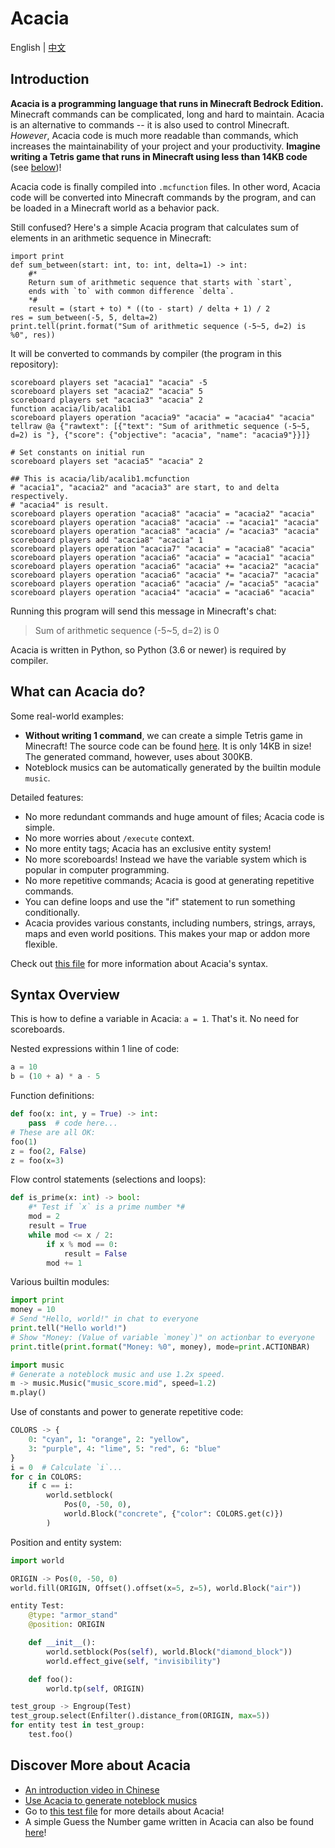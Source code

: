 # Acacia
English | [中文](README_cn.md)

## Introduction
**Acacia is a programming language that runs in Minecraft Bedrock Edition.**
Minecraft commands can be complicated, long and hard to maintain.
Acacia is an alternative to commands -- it is also used to control Minecraft.
*However*, Acacia code is much more readable than commands, which increases the maintainability of your project and your productivity.
**Imagine writing a Tetris game that runs in Minecraft using less than 14KB code** (see [below](#what-can-acacia-do))!

Acacia code is finally compiled into `.mcfunction` files.
In other word, Acacia code will be converted into Minecraft commands by the program, and can be loaded in a Minecraft world as a behavior pack.

Still confused? Here's a simple Acacia program that calculates sum of elements in an arithmetic sequence in Minecraft:
```
import print
def sum_between(start: int, to: int, delta=1) -> int:
    #*
    Return sum of arithmetic sequence that starts with `start`,
    ends with `to` with common difference `delta`.
    *#
    result = (start + to) * ((to - start) / delta + 1) / 2
res = sum_between(-5, 5, delta=2)
print.tell(print.format("Sum of arithmetic sequence (-5~5, d=2) is %0", res))
```
It will be converted to commands by compiler (the program in this repository):
```mcfunction
scoreboard players set "acacia1" "acacia" -5
scoreboard players set "acacia2" "acacia" 5
scoreboard players set "acacia3" "acacia" 2
function acacia/lib/acalib1
scoreboard players operation "acacia9" "acacia" = "acacia4" "acacia"
tellraw @a {"rawtext": [{"text": "Sum of arithmetic sequence (-5~5, d=2) is "}, {"score": {"objective": "acacia", "name": "acacia9"}}]}
```
```mcfunction
# Set constants on initial run
scoreboard players set "acacia5" "acacia" 2
```
```mcfunction
## This is acacia/lib/acalib1.mcfunction
# "acacia1", "acacia2" and "acacia3" are start, to and delta respectively.
# "acacia4" is result.
scoreboard players operation "acacia8" "acacia" = "acacia2" "acacia"
scoreboard players operation "acacia8" "acacia" -= "acacia1" "acacia"
scoreboard players operation "acacia8" "acacia" /= "acacia3" "acacia"
scoreboard players add "acacia8" "acacia" 1
scoreboard players operation "acacia7" "acacia" = "acacia8" "acacia"
scoreboard players operation "acacia6" "acacia" = "acacia1" "acacia"
scoreboard players operation "acacia6" "acacia" += "acacia2" "acacia"
scoreboard players operation "acacia6" "acacia" *= "acacia7" "acacia"
scoreboard players operation "acacia6" "acacia" /= "acacia5" "acacia"
scoreboard players operation "acacia4" "acacia" = "acacia6" "acacia"
```
Running this program will send this message in Minecraft's chat:
> Sum of arithmetic sequence (-5~5, d=2) is 0

Acacia is written in Python, so Python (3.6 or newer) is required by compiler.

## What can Acacia do?
Some real-world examples:
- **Without writing 1 command**, we can create a simple Tetris game in Minecraft!
  The source code can be found [here](test/demo/tetris.aca).
  It is only 14KB in size! The generated command, however, uses about 300KB.
- Noteblock musics can be automatically generated by the builtin module `music`.

Detailed features:
- No more redundant commands and huge amount of files; Acacia code is simple.
- No more worries about `/execute` context.
- No more entity tags; Acacia has an exclusive entity system!
- No more scoreboards! Instead we have the variable system which is popular in computer programming.
- No more repetitive commands; Acacia is good at generating repetitive commands.
- You can define loops and use the "if" statement to run something conditionally.
- Acacia provides various constants, including numbers, strings, arrays, maps and even world positions.
  This makes your map or addon more flexible.

Check out [this file](test/brief.aca) for more information about Acacia's syntax.

## Syntax Overview
This is how to define a variable in Acacia: `a = 1`. That's it.
No need for scoreboards.

Nested expressions within 1 line of code:
```python
a = 10
b = (10 + a) * a - 5
```

Function definitions:
```python
def foo(x: int, y = True) -> int:
    pass  # code here...
# These are all OK:
foo(1)
z = foo(2, False)
z = foo(x=3)
```

Flow control statements (selections and loops):
```python
def is_prime(x: int) -> bool:
    #* Test if `x` is a prime number *#
    mod = 2
    result = True
    while mod <= x / 2:
        if x % mod == 0:
            result = False
        mod += 1
```

Various builtin modules:
```python
import print
money = 10
# Send "Hello, world!" in chat to everyone
print.tell("Hello world!")
# Show "Money: (Value of variable `money`)" on actionbar to everyone
print.title(print.format("Money: %0", money), mode=print.ACTIONBAR)
```
```python
import music
# Generate a noteblock music and use 1.2x speed.
m -> music.Music("music_score.mid", speed=1.2)
m.play()
```

Use of constants and power to generate repetitive code:
```python
COLORS -> {
    0: "cyan", 1: "orange", 2: "yellow",
    3: "purple", 4: "lime", 5: "red", 6: "blue"
}
i = 0  # Calculate `i`...
for c in COLORS:
    if c == i:
        world.setblock(
            Pos(0, -50, 0),
            world.Block("concrete", {"color": COLORS.get(c)})
        )
```

Position and entity system:
```python
import world

ORIGIN -> Pos(0, -50, 0)
world.fill(ORIGIN, Offset().offset(x=5, z=5), world.Block("air"))

entity Test:
    @type: "armor_stand"
    @position: ORIGIN

    def __init__():
        world.setblock(Pos(self), world.Block("diamond_block"))
        world.effect_give(self, "invisibility")

    def foo():
        world.tp(self, ORIGIN)

test_group -> Engroup(Test)
test_group.select(Enfilter().distance_from(ORIGIN, max=5))
for entity test in test_group:
    test.foo()
```

## Discover More about Acacia
- [An introduction video in Chinese](https://www.bilibili.com/video/BV1uR4y167w9)
- [Use Acacia to generate noteblock musics](https://www.bilibili.com/video/BV1f24y1L7DB)
- Go to [this test file](test/brief.aca) for more details about Acacia!
- A simple Guess the Number game written in Acacia can also be found [here](test/demo/numguess.aca)!
